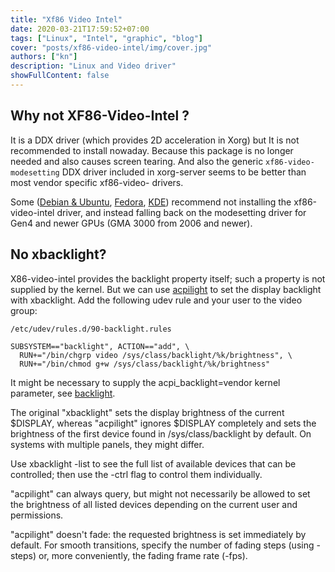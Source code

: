 ```yaml
---
title: "Xf86 Video Intel"
date: 2020-03-21T17:59:52+07:00
tags: ["Linux", "Intel", "graphic", "blog"]
cover: "posts/xf86-video-intel/img/cover.jpg"
authors: ["kn"]
description: "Linux and Video driver"
showFullContent: false
---
```


## Why not XF86-Video-Intel ?

It is a DDX driver (which provides 2D acceleration in Xorg) but It is not recommended to install nowaday.
Because this package is no longer needed and also causes screen tearing.
And also the generic `xf86-video-modesetting` DDX driver included in xorg-server seems to be better than most vendor specific xf86-video- drivers.

Some ([Debian & Ubuntu](https://www.phoronix.com/scan.php?page=news_item&px=Ubuntu-Debian-Abandon-Intel-DDX), [Fedora](https://www.phoronix.com/scan.php?page=news_item&px=Fedora-Xorg-Intel-DDX-Switch), [KDE](https://community.kde.org/Plasma/5.9_Errata#Intel_GPUs)) recommend not installing the xf86-video-intel driver, and instead falling back on the modesetting driver for Gen4 and newer GPUs (GMA 3000 from 2006 and newer). 

## No xbacklight?

X86-video-intel provides the backlight property itself; such a property is not supplied by the kernel.
But we can use [acpilight](https://www.archlinux.org/packages/?name=acpilight) to set the display backlight with xbacklight. Add the following udev rule and your user to the video group:
```
/etc/udev/rules.d/90-backlight.rules
```
```
SUBSYSTEM=="backlight", ACTION=="add", \
  RUN+="/bin/chgrp video /sys/class/backlight/%k/brightness", \
  RUN+="/bin/chmod g+w /sys/class/backlight/%k/brightness"
```
It might be necessary to supply the acpi_backlight=vendor kernel parameter, see [backlight](https://wiki.archlinux.org/index.php/Backlight).

The original "xbacklight" sets the display brightness of the current $DISPLAY, whereas "acpilight" ignores $DISPLAY completely and sets the brightness of the first device found in /sys/class/backlight by default.
On systems with multiple panels, they might differ.

Use xbacklight -list to see the full list of available devices that can be
controlled; then use the -ctrl flag to control them individually.

"acpilight" can always query, but might not necessarily be allowed to set
the brightness of all listed devices depending on the current user and
permissions. 

"acpilight" doesn't fade: the requested brightness is set immediately by
default. For smooth transitions, specify the number of fading steps (using
-steps) or, more conveniently, the fading frame rate (-fps).